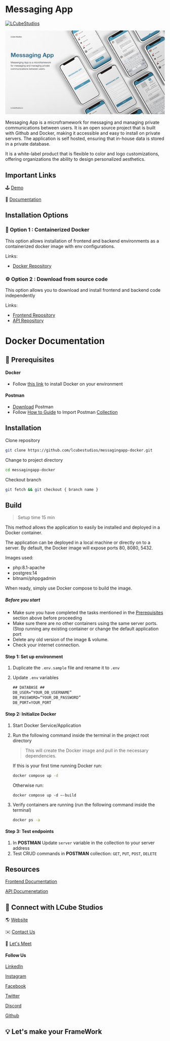 # Messaging App

[![LCubeStudios](https://badgen.now.sh/badge/Developed%20by/LCube%20Studios/?color=FFCB05)](https://lcubestudios.io)

![Banner](/demo_assets/banner.png?raw=true "Banner")

Messaging App is a microframework for messaging and managing private communications between users. It is an open source project that is built with Github and Docker, making it accessible and easy to install on private servers. The application is self hosted, ensuring that in-house data is stored in a private database.

It is a white-label product that is flexible to color and logo customizations, offering organizations the ability to design personalized aesthetics.

## Important Links

🕹️ [Demo](https://demo.lcubestudios.io/messagingapp-frontend)

📒 [Documentation](/README.md)

## Installation Options

### 🐳 Option 1 : Containerized Docker
This option allows installation of frontend and backend environments as a containerized docker image with env configurations.

Links:
- [Docker Repository](https://github.com/lcubestudios/messagingapp-docker)

### ⚙️ Option 2 : Download from source code
This option allows you to download and install frontend and backend code independently

Links:
- [Frontend Repository](https://github.com/lcubestudios/messagingapp-frontend)
- ️[API Repository](https://github.com/lcubestudios/messagingapp-api)

# Docker Documentation

## 🧰 Prerequisites
#### Docker
- Follow [this link](https://docs.docker.com/engine/install/) to install Docker on your environment

#### Postman
- [Download](https://www.postman.com/downloads/) Postman
- Follow [How to Guide](https://learning.postman.com/docs/getting-started/importing-and-exporting-data/) to Import Postman [Collection](https://www.getpostman.com/collections/3692a0aa4daa3d16f40c)

## Installation

Clone repository
```sh
git clone https://github.com/lcubestudios/messagingapp-docker.git
```

Change to project directory
```sh
cd messagingapp-docker
```

Checkout branch
```sh
git fetch && git checkout { branch name }
```

## Build
> Setup time 15 min

This method allows the application to easily be installed and deployed in a Docker container.

The application can be deployed in a local machine or directly on to a server. By default, the Docker image will expose ports 80, 8080, 5432.

Images used:
- php:8.1-apache
- postgres:14
- bitnami/phppgadmin 

When ready, simply use Docker compose to build the image.

##### Before you start
- Make sure you have completed the tasks mentioned in the [Prerequisites](#-prerequisites) section above before proceeding
- Make sure there are no other containers using the same server ports. (Stop running any existing container or change the default application port
- Delete any old version of the image & volume.
- Check your internet connection.

#### Step 1: Set up environment

1. Duplicate the `.env.sample` file and rename it to `.env`
2. Update `.env` variables

    ```
    ## DATABASE ##
    DB_USER=“YOUR_DB_USERNAME”
    DB_PASSWORD=“YOUR_DB_PASSWORD”
    DB_PORT=YOUR_PORT
    ```
#### Step 2: Initialize Docker

1. Start Docker Service/Application
2. Run the following command inside the terminal in the project root directory
    > This will create the Docker image and pull in the necessary dependencies.

    If this is your first time running Docker run:
    ```sh
    docker compose up -d
    ``` 
    Otherwise run:
    ```
    docker compose up -d –-build
    ```

3. Verify containers are running (run the following command inside the terminal)

    ```sh
    docker ps -a
    ```

#### Step 3: Test endpoints
1. In **POSTMAN** Update `server` variable in the collection to your server address
2. Test CRUD commands in **POSTMAN** collection: `GET`, `PUT`, `POST`, `DELETE`

## Resources
[Frontend Documentation](https://github.com/lcubestudios/messagingapp-frontend)

️[API  Documenetation](https://github.com/lcubestudios/messagingapp-api)

## 📣 Connect with LCube Studios
🌎 [Website](https://Lcubestudios.io)

✉️ [Contact Us](mailto:Contact@lcubestudios.io)

📅 [Let's Meet](https://calendly.com/lcubestudios/30min)

#### Follow Us
[LinkedIn](https://www.linkedin.com/company/lcubestudios/)

[Instagram](https://www.instagram.com/lcubestudios)

[Facebook](https://www.facebook.com/lcubestudiosnyc/)

[Twitter](https://www.twitter.com/lcubestudios/)

[Discord](https://discord.com/invite/6Ud9x23zaK)

[Github](https://github.com/lcubestudios)

## 💡 Let's make your FrameWork